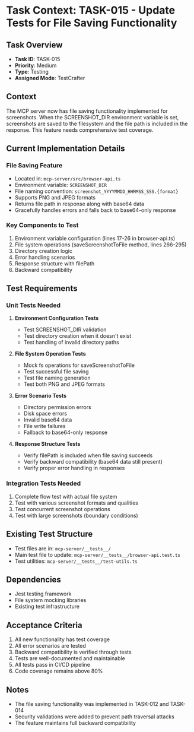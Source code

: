 # Task Context: TASK-015 - Update Tests for File Saving Functionality

## Task Overview
- **Task ID**: TASK-015
- **Priority**: Medium
- **Type**: Testing
- **Assigned Mode**: TestCrafter

## Context
The MCP server now has file saving functionality implemented for screenshots. When the SCREENSHOT_DIR environment variable is set, screenshots are saved to the filesystem and the file path is included in the response. This feature needs comprehensive test coverage.

## Current Implementation Details

### File Saving Feature
- Located in: `mcp-server/src/browser-api.ts`
- Environment variable: `SCREENSHOT_DIR`
- File naming convention: `screenshot_YYYYMMDD_HHMMSS_SSS.{format}`
- Supports PNG and JPEG formats
- Returns file path in response along with base64 data
- Gracefully handles errors and falls back to base64-only response

### Key Components to Test
1. Environment variable configuration (lines 17-26 in browser-api.ts)
2. File system operations (saveScreenshotToFile method, lines 266-295)
3. Directory creation logic
4. Error handling scenarios
5. Response structure with filePath
6. Backward compatibility

## Test Requirements

### Unit Tests Needed
1. **Environment Configuration Tests**
   - Test SCREENSHOT_DIR validation
   - Test directory creation when it doesn't exist
   - Test handling of invalid directory paths

2. **File System Operation Tests**
   - Mock fs operations for saveScreenshotToFile
   - Test successful file saving
   - Test file naming generation
   - Test both PNG and JPEG formats

3. **Error Scenario Tests**
   - Directory permission errors
   - Disk space errors
   - Invalid base64 data
   - File write failures
   - Fallback to base64-only response

4. **Response Structure Tests**
   - Verify filePath is included when file saving succeeds
   - Verify backward compatibility (base64 data still present)
   - Verify proper error handling in responses

### Integration Tests Needed
1. Complete flow test with actual file system
2. Test with various screenshot formats and qualities
3. Test concurrent screenshot operations
4. Test with large screenshots (boundary conditions)

## Existing Test Structure
- Test files are in: `mcp-server/__tests__/`
- Main test file to update: `mcp-server/__tests__/browser-api.test.ts`
- Test utilities: `mcp-server/__tests__/test-utils.ts`

## Dependencies
- Jest testing framework
- File system mocking libraries
- Existing test infrastructure

## Acceptance Criteria
1. All new functionality has test coverage
2. All error scenarios are tested
3. Backward compatibility is verified through tests
4. Tests are well-documented and maintainable
5. All tests pass in CI/CD pipeline
6. Code coverage remains above 80%

## Notes
- The file saving functionality was implemented in TASK-012 and TASK-014
- Security validations were added to prevent path traversal attacks
- The feature maintains full backward compatibility